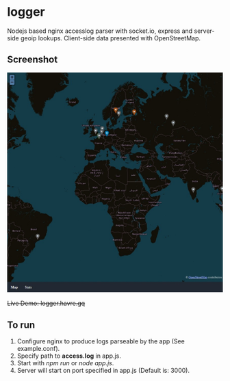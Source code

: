 # logger
Nodejs based nginx accesslog parser with socket.io, express and server-side geoip lookups. Client-side data presented with OpenStreetMap.

## Screenshot
![Screenshot](https://github.com/Br3Gott/logger/raw/main/screenshots/screenshot20211-12-18.jpeg)

~~Live Demo: logger.havre.gq~~

## To run
 1. Configure nginx to produce logs parseable by the app (See example.conf). 
 2. Specify path to **access.log** in app.js.
 3. Start with *npm run* or *node app.js*.
 4. Server will start on port specified in app.js (Default is: 3000).
